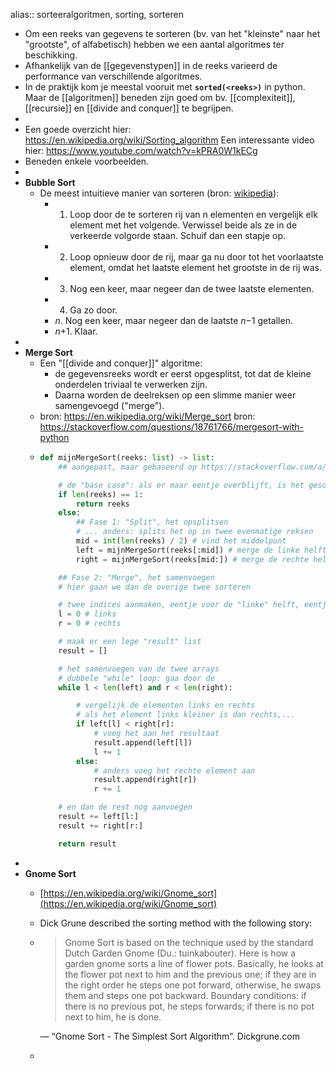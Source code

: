 alias:: sorteeralgoritmen, sorting, sorteren

- Om een reeks van gegevens te sorteren (bv. van het "kleinste" naar het "grootste", of alfabetisch) hebben we een aantal algoritmes ter beschikking.
- Afhankelijk van de [[gegevenstypen]] in de reeks varieerd de performance van verschillende algoritmes.
- In de praktijk kom je meestal vooruit met **`sorted(<reeks>)`** in python. Maar de [[algoritmen]] beneden zijn goed om bv. [[complexiteit]], [[recursie]] en [[divide and conquer]] te begrijpen.
-
- Een goede overzicht hier: https://en.wikipedia.org/wiki/Sorting_algorithm
  Een interessante video hier: https://www.youtube.com/watch?v=kPRA0W1kECg
- Beneden enkele voorbeelden.
-
- **Bubble Sort**
    - De meest intuitieve manier van sorteren (bron: [wikipedia](https://nl.wikipedia.org/wiki/Bubblesort)):
        - 1. Loop door de te sorteren rij van n elementen en vergelijk elk
          element met het volgende. Verwissel beide als ze in de verkeerde 
          volgorde staan. Schuif dan een stapje op.
        - 2. Loop opnieuw door de rij, maar ga nu door tot het voorlaatste element, omdat het laatste element het grootste in de rij was.
        - 3. Nog een keer, maar negeer dan de twee laatste elementen.
        - 4. Ga zo door.
        - *n*. Nog een keer, maar negeer dan de laatste *n*−1 getallen.
        - *n*+1. Klaar.
-
- **Merge Sort**
    - Een "[[divide and conquer]]" algoritme:
        - de gegevensreeks wordt er eerst opgesplitst, tot dat de kleine onderdelen triviaal te verwerken zijn.
        - Daarna worden de deelreksen op een slimme manier weer samengevoegd ("merge").
    - bron: https://en.wikipedia.org/wiki/Merge_sort
      bron: https://stackoverflow.com/questions/18761766/mergesort-with-python
    - ``` python
      def mijnMergeSort(reeks: list) -> list:
          ## aangepast, maar gebaseerd op https://stackoverflow.com/a/39683605
      
          # de "base case": als er maar eentje overblijft, is het gesorteerd.
          if len(reeks) == 1:
              return reeks
          else:
              ## Fase 1: "Split", het opsplitsen
              # ... anders: splits het op in twee evenmatige reksen
              mid = int(len(reeks) / 2) # vind het middelpunt
              left = mijnMergeSort(reeks[:mid]) # merge de linke helft
              right = mijnMergeSort(reeks[mid:]) # merge de rechte helft
      
          ## Fase 2: "Merge", het samenvoegen
          # hier gaan we dan de overige twee sorteren
      
          # twee indices aanmaken, eentje voor de "linke" helft, eentje voor "rechts"
          l = 0 # links
          r = 0 # rechts
      
          # maak er een lege "result" list
          result = []
      
          # het samenvoegen van de twee arrays
          # dubbele "while" loop: gaa door de
          while l < len(left) and r < len(right):
      
              # vergelijk de elementen links en rechts
              # als het element links kleiner is dan rechts,...
              if left[l] < right[r]:
                  # voeg het aan het resultaat
                  result.append(left[l])
                  l += 1
              else:
                  # anders voeg het rechte element aan
                  result.append(right[r])
                  r += 1
      
          # en dan de rest nog aanvoegen
          result += left[l:]
          result += right[r:]
      
          return result
      ```
-
- **Gnome Sort**
    - [https://en.wikipedia.org/wiki/Gnome_sort](https://en.wikipedia.org/wiki/Gnome_sort)
    - Dick Grune described the sorting method with the following story:
    - > Gnome Sort is based on the technique used by the standard Dutch Garden Gnome (Du.: tuinkabouter).
      Here is how a garden gnome sorts a line of flower pots. Basically, he looks at the flower pot next to him and the previous one; if they are in the right order he steps one pot forward, otherwise, he 
      swaps them and steps one pot backward. Boundary conditions: if there is no previous pot, he steps forwards; if there is no pot next to him, he is done.
      
      — “Gnome Sort - The Simplest Sort Algorithm”. Dickgrune.com
    -